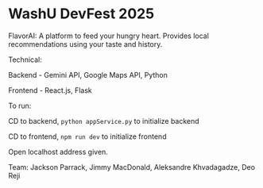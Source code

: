 # WashU DevFest 2025

FlavorAI: A platform to feed your hungry heart. Provides local recommendations using your taste and history.

Technical: 

Backend - Gemini API, Google Maps API, Python

Frontend - React.js, Flask

To run:

CD to backend, `python appService.py` to initialize backend

CD to frontend, `npm run dev` to initialize frontend

Open localhost address given.

Team: Jackson Parrack, Jimmy MacDonald, Aleksandre Khvadagadze, Deo Reji
